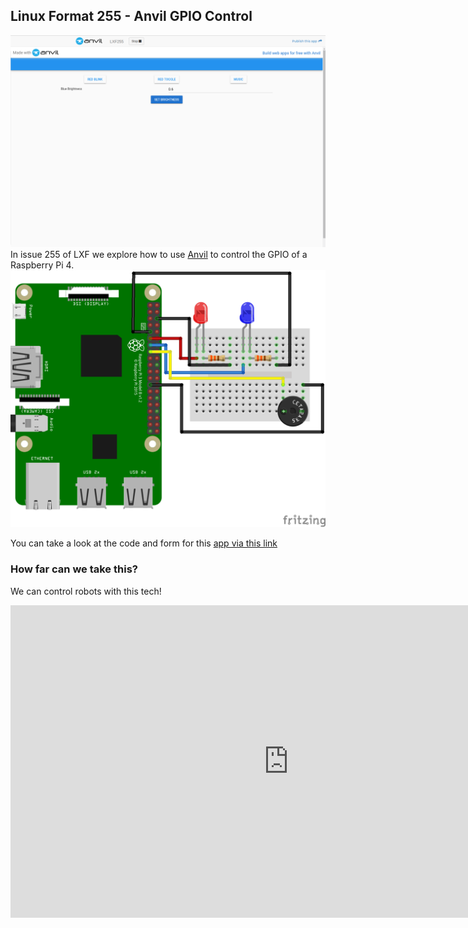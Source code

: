 ## Linux Format 255 - Anvil GPIO Control
![Image of the app running on a web browser](Main.png)
In issue 255 of LXF we explore how to use [Anvil](https://anvil.works) to control the GPIO of a Raspberry Pi 4.
![Image of the circuit used in the project](Anvil_bb.png)

You can take a look at the code and form for this [app via this link](https://anvil.works/build#clone:PKQCGTW4EKJLD2NJ=OIC54UWNW6KPSQ3KW6AZRC7C)

### How far can we take this?
We can control robots with this tech!
<iframe width="889" height="500" src="https://www.youtube.com/embed/tHkkRLKwsq4" frameborder="0" allow="accelerometer; autoplay; encrypted-media; gyroscope; picture-in-picture" allowfullscreen></iframe>
